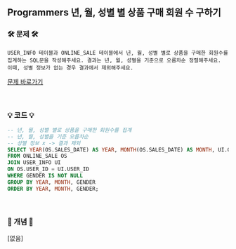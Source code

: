 ## Programmers 년, 월, 성별 별 상품 구매 회원 수 구하기

### 🛠️ 문제 🛠️

```
USER_INFO 테이블과 ONLINE_SALE 테이블에서 년, 월, 성별 별로 상품을 구매한 회원수를 집계하는 SQL문을 작성해주세요. 결과는 년, 월, 성별을 기준으로 오름차순 정렬해주세요. 이때, 성별 정보가 없는 경우 결과에서 제외해주세요.
```

[문제 바로가기](https://school.programmers.co.kr/learn/courses/30/lessons/131532)

<br/>

### 💡 코드 💡

```sql
-- 년, 월, 성별 별로 상품을 구매한 회원수를 집계
-- 년, 월, 성별을 기준 오름차순
-- 성별 정보 x -> 결과 제외
SELECT YEAR(OS.SALES_DATE) AS YEAR, MONTH(OS.SALES_DATE) AS MONTH, UI.GENDER, COUNT(DISTINCT OS.USER_ID) AS USERS
FROM ONLINE_SALE OS
JOIN USER_INFO UI
ON OS.USER_ID = UI.USER_ID
WHERE GENDER IS NOT NULL
GROUP BY YEAR, MONTH, GENDER
ORDER BY YEAR, MONTH, GENDER;


```

<br/>

### 📙 개념 📙

[없음]
